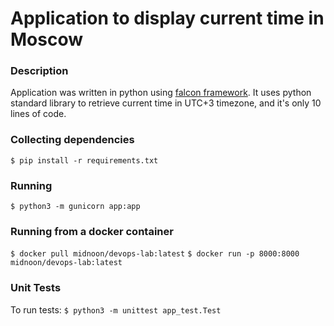 # Application to display current time in Moscow

### Description
Application was written in python using [falcon framework](https://falconframework.org/). It uses python standard library to retrieve current time in UTC+3 timezone, and it's only 10 lines of code.

### Collecting dependencies
`$ pip install -r requirements.txt`

### Running
`$ python3 -m gunicorn app:app`

### Running from a docker container
`$ docker pull midnoon/devops-lab:latest`
`$ docker run -p 8000:8000 midnoon/devops-lab:latest`

### Unit Tests
To run tests:
`$ python3 -m unittest app_test.Test`
